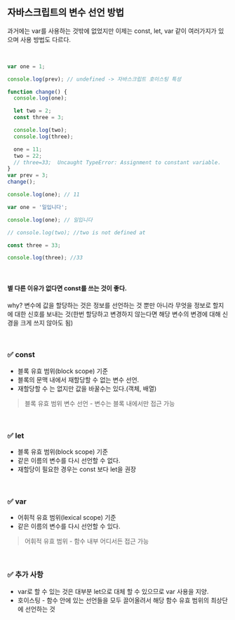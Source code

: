 ## 자바스크립트의 변수 선언 방법

과거에는 var를 사용하는 것밖에 없었지만 이제는 const, let, var 같이 여러가지가 있으며 사용 방법도 다르다.

<br>

```js
var one = 1;

console.log(prev); // undefined -> 자바스크립트 호이스팅 특성

function change() {
  console.log(one);

  let two = 2;
  const three = 3;

  console.log(two);
  console.log(three);

  one = 11;
  two = 22;
  // three=33;  Uncaught TypeError: Assignment to constant variable.
}
var prev = 3;
change();

console.log(one); // 11

var one = '일입니다';

console.log(one); // 일입니다

// console.log(two); //two is not defined at

const three = 33;

console.log(three); //33
```

<br>

#### 별 다른 이유가 없다면 const를 쓰는 것이 좋다.

why? 변수에 값을 할당하는 것은 정보를 선언하는 것 뿐만 아니라 무엇을 정보로 할지에 대한 신호를 보내는 것(한번 할당하고 변경하지 않는다면 해당 변수의 변경에 대해 신경을 크게 쓰지 않아도 됨)

<br>

### ✅ const

- 블록 유효 범위(block scope) 기준
- 블록의 문맥 내에서 재할당할 수 없는 변수 선언.
- 재할당할 수 는 없지만 값을 바꿀수는 있다.(객체, 배열)

> 블록 유효 범위 변수 선언 - 변수는 블록 내에서만 접근 가능

<br>

### ✅ let

- 블록 유효 범위(block scope) 기준
- 같은 이름의 변수를 다시 선언할 수 없다.
- 재할당이 필요한 경우는 const 보다 let을 권장

<br>

### ✅ var

- 어휘적 유효 범위(lexical scope) 기준
- 같은 이름의 변수를 다시 선언할 수 있다.

> 어휘적 유효 범위 - 함수 내부 어디서든 접근 가능

<br>

### ✅ 추가 사항

- var로 할 수 있는 것은 대부분 let으로 대체 할 수 있으므로 var 사용을 지양.
- 호이스팅 - 함수 안에 있는 선언들을 모두 끌어올려서 해당 함수 유효 범위의 최상단에 선언하는 것
